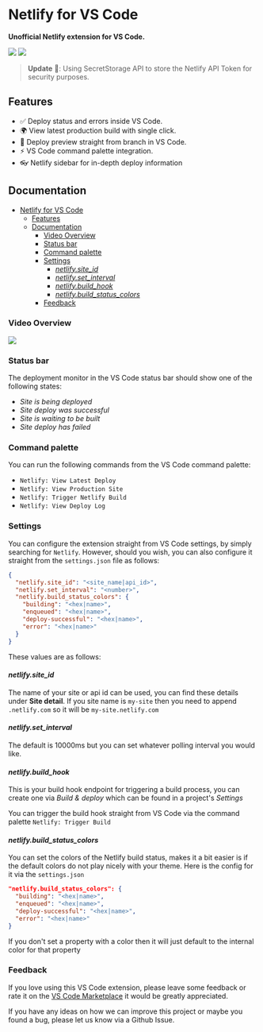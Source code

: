 # Netlify for VS Code

**Unofficial Netlify extension for VS Code.**

![](docs/assets/logo-netlify.png) ![](docs/assets/logo-vs-code.png)

> **Update** 🎉: Using SecretStorage API to store the Netlify API Token for security purposes.

## Features

* ✅ Deploy status and errors inside VS Code.
* 🌍 View latest production build with single click.
* 👀 Deploy preview straight from branch in VS Code.
* ⚡️ VS Code command palette integration.
* 👓 Netlify sidebar for in-depth deploy information

## Documentation

- [Netlify for VS Code](#netlify-for-vs-code)
  - [Features](#features)
  - [Documentation](#documentation)
    - [Video Overview](#video-overview)
    - [Status bar](#status-bar)
    - [Command palette](#command-palette)
    - [Settings](#settings)
      - [*netlify.site_id*](#netlifysiteid)
      - [*netlify.set_interval*](#netlifysetinterval)
      - [*netlify.build_hook*](#netlifybuildhook)
      - [*netlify.build_status_colors*](#netlifybuildstatuscolors)
    - [Feedback](#feedback)

### Video Overview

[![](docs/assets/video-preview.png)](https://www.youtube.com/watch?v=N91S5UsT0Ng)


### Status bar

The deployment monitor in the VS Code status bar should show one of the following states:

* *Site is being deployed*
* *Site deploy was successful*
* *Site is waiting to be built*
* *Site deploy has failed*

### Command palette

You can run the following commands from the VS Code command palette:

* `Netlify: View Latest Deploy`
* `Netlify: View Production Site`
* `Netlify: Trigger Netlify Build`
* `Netlify: View Deploy Log`

### Settings

You can configure the extension straight from VS Code settings, by simply searching for `Netlify`. However, should you wish, you can also configure it straight from the `settings.json` file as follows:


```json
{
  "netlify.site_id": "<site_name|api_id>",
  "netlify.set_interval": "<number>",
  "netlify.build_status_colors": {
    "building": "<hex|name>",
    "enqueued": "<hex|name>",
    "deploy-successful": "<hex|name>",
    "error": "<hex|name>"
  }
}
```

These values are as follows:

#### *netlify.site_id*

The name of your site or api id can be used, you can find these details under **Site detail**. If you site name is `my-site` then you need to append `.netlify.com` so it will be `my-site.netlify.com`

#### *netlify.set_interval*

The default is 10000ms but you can set whatever polling interval you would like.

#### *netlify.build_hook*

This is your build hook endpoint for triggering a build process, you can create one via *Build & deploy* which can be found in a project's *Settings*

You can trigger the build hook straight from VS Code via the command palette `Netlify: Trigger Build`

#### *netlify.build_status_colors*

You can set the colors of the Netlify build status, makes it a bit easier is if the default colors do not play nicely with your theme. Here is the config for it via the `settings.json`

```json
"netlify.build_status_colors": {
  "building": "<hex|name>",
  "enqueued": "<hex|name>",
  "deploy-successful": "<hex|name>",
  "error": "<hex|name>"
}
```

If you don't set a property with a color then it will just default to the internal color for that property

### Feedback

If you love using this VS Code extension, please leave some feedback or rate it on the [VS Code Marketplace](https://marketplace.visualstudio.com/items?itemName=shailen.netlify) it would be greatly appreciated. 

If you have any ideas on how we can improve this project or maybe you found a bug, please let us know via a Github Issue.
